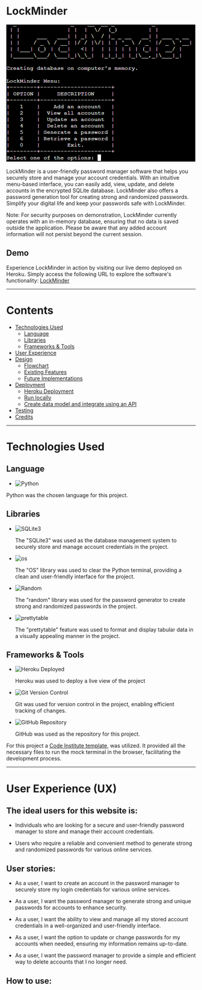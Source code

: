 # LockMinder
![LockMinder](./readme/initial.png)

LockMinder is a user-friendly password manager software that helps you securely store and manage your account credentials. With an intuitive menu-based interface, you can easily add, view, update, and delete accounts in the encrypted SQLite database. LockMinder also offers a password generation tool for creating strong and randomized passwords. Simplify your digital life and keep your passwords safe with LockMinder.

Note: For security purposes on demonstration, LockMinder currently operates with an in-memory database, ensuring that no data is saved outside the application. Please be aware that any added account information will not persist beyond the current session.

## Demo
Experience LockMinder in action by visiting our live demo deployed on Heroku. Simply access the following URL to explore the software's functionality: [LockMinder](https://lockminder-4bcc151d4d1c.herokuapp.com/)
- - - 
# Contents
* [Technologies Used](#technologies-used)
    * [Language](#language)
    * [Libraries](#libraries)
    * [Frameworks & Tools](#frameworks--tools)
* [User Experience](#user-experience-ux)
* [Design](#design)
  * [Flowchart](#flowchart)
  * [Existing Features](#existing-features)
  * [Future Implementations](#future-implementations)
* [Deployment](#deployment)
  * [Heroku Deployment](#heroku-deployment)
  * [Run locally](#run-locally)
  * [Create data model and integrate using an API](#create-data-model-and-integrate-using-an-api)
* [Testing](#testing)
* [Credits](#credits)
- - - 

# Technologies Used
## Language
* ![Python](https://img.shields.io/badge/Python-3.x-yellow?logo=python&logoColor=yellow)

Python was the chosen language for this project.

## Libraries
* ![SQLite3](https://img.shields.io/badge/SQLite3-Library-yellow?logo=sqlite&logoColor=white
) 

    The "SQLite3" was used as the database management system to securely store and manage account credentials in the project.

* ![os](https://img.shields.io/badge/OS-Library-yellow?logo=linux&logoColor=white) 

    The "OS" library was used to clear the Python terminal, providing a clean and user-friendly interface for the project.

* ![Random](https://img.shields.io/badge/Random-Library-yellow)

    The "random" library was used for the password generator to create strong and randomized passwords in the project.

* ![prettytable](https://img.shields.io/badge/prettytable-Library-yellow)

    The "prettytable" feature was used to format and display tabular data in a visually appealing manner in the project.

## Frameworks & Tools
* ![Heroku Deployed](https://img.shields.io/badge/Heroku-Deployed-yellow?logo=heroku&logoColor=white)

    Heroku was used to deploy a live view of the project

* ![Git Version Control](https://img.shields.io/badge/Git-Version%20Control-yellow?logo=git&logoColor=white)

    Git was used for version control in the project, enabling efficient tracking of changes.

* ![GitHub Repository](https://img.shields.io/badge/GitHub-Repository-yellow?logo=github&logoColor=white)

    GitHub was used as the repository for this project.

For this project a [Code Institute template](https://github.com/Code-Institute-Org/python-essentials-template), was utilized. It provided all the necessary files to run the mock terminal in the browser, facilitating the development process.
- - - 
# User Experience (UX)

## The ideal users for this website is:
* Individuals who are looking for a secure and user-friendly password manager to store and manage their account credentials.

* Users who require a reliable and convenient method to generate strong and randomized passwords for various online services.

## User stories:
* As a user, I want to create an account in the password manager to securely store my login credentials for various online services.

* As a user, I want the password manager to generate strong and unique passwords for accounts to enhance security.

* As a user, I want the ability to view and manage all my stored account credentials in a well-organized and user-friendly interface.

* As a user, I want the option to update or change passwords for my accounts when needed, ensuring my information remains up-to-date.

* As a user, I want the password manager to provide a simple and efficient way to delete accounts that I no longer need.

## How to use:
